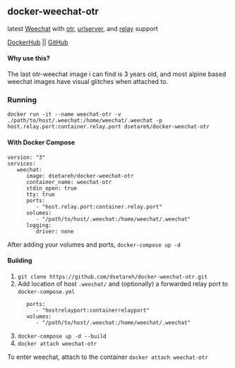 ## docker-weechat-otr
latest [Weechat](https://weechat.org/) with [otr](https://weechat.org/scripts/source/otr.py.html/), [urlserver](https://weechat.org/scripts/source/urlserver.py.html/), and [relay](https://weechat.org/files/doc/stable/weechat_relay_protocol.en.html) support

 [DockerHub](https://hub.docker.com/r/dsetareh/docker-weechat-otr) || [GitHub](https://github.com/dsetareh/docker-weechat-otr)

#### Why use this?
The last otr-weechat image i can find is 3 years old, and most alpine based weechat images have visual glitches when attached to.



### Running
```
docker run -it --name weechat-otr -v ./path/to/host/.weechat:/home/weechat/.weechat -p host.relay.port:container.relay.port dsetareh/docker-weechat-otr
```

#### With Docker Compose

```
version: "3"
services:
   weechat:
      image: dsetareh/docker-weechat-otr
      container_name: weechat-otr
      stdin_open: true
      tty: true
      ports:
         - "host.relay.port:container.relay.port"
      volumes:
         - "/path/to/host/.weechat:/home/weechat/.weechat"
      logging:
         driver: none

```
After adding your volumes and ports, `docker-compose up -d`

#### Building

1. `git clone https://github.com/dsetareh/docker-weechat-otr.git`
2. Add location of host `.weechat/` and (optionally) a forwarded relay port to `docker-compose.yml`

```
      ports:
         - "hostrelayport:containerrelayport"
      volumes:
         - "/path/to/host/.weechat:/home/weechat/.weechat"

```

3. `docker-compose up -d --build`
4. `docker attach weechat-otr`

To enter weechat, attach to the container `docker attach weechat-otr`

